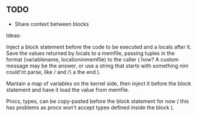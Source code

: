 TODO
-----

- Share context between blocks

Ideas:

Inject a block statement before the code to be executed and a locals 
after it.
Save the values returned by locals to a memfile, passing tuples in the 
format (variablename, locationinmemfile) to the caller ( how? A custom 
message may be the answer, or use a string that starts with something 
nim could'nt parse, like \/ and /\ a the end ).

Mantain a map of variables on the kernel side, then inject it before the
block statement and have it load the value from memfile.

Procs, types, can be copy-pasted before the block statement for now ( 
this has problems as procs won't accept types defined inside the block ).
